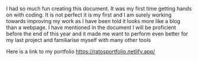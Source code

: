I had so much fun creating this document. It was my first time getting hands on with coding. It is not perfect it is my first and I am surely working towards improving my work as I have been told it looks more like a blog than a webpage.  I have mentioned in the document I will be proficient before the end of this year and it made me want to perform even better for my last project and familiarise myself with many other tools

Here is a link to my portfolio https://ratosportfolio.netlify.app/
